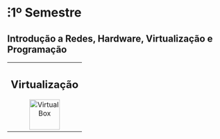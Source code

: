 <link rel="stylesheet" href=".github/github.css">

</head>
<body>
<div style="max-width:100%; padding:0px;">
<h1>⁝1º Semestre</h1>
<h2>Introdução a Redes, Hardware, Virtualização e Programação</h2>
<table>
<tr>
<td align="center">
<h2>Virtualização</h2>
<a href="https://www.virtualbox.org" class="hidden-link">
<img align="center" alt="Virtual Box" height="70" width="70" src="https://www.vectorlogo.zone/logos/virtualbox/virtualbox-icon.svg" />
</a>
<a href="https://www.vmware.com" class="hidden-link">
<img align="center" alt="VMWare" height="70" width="130" src="https://vectorwiki.com/images/WP5h6__vmware.svg
